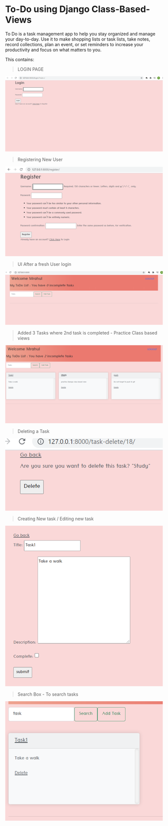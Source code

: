 # To-Do using Django Class-Based-Views

To Do is a task management app to help you stay organized and manage your day-to-day. Use it to make shopping lists or task lists, take notes, record collections, plan an event, or set reminders to increase your productivity and focus on what matters to you.

This contains:

> LOGIN PAGE

![Alt text](/1.PNG?raw=true "LOGIN PAGE")

> Registering New User

![Alt text](/2.PNG?raw=true "Registering New User")

> UI After a fresh User login

![Alt text](/3.PNG?raw=true "UI After a fresh User login")

> Added 3 Tasks where 2nd task is completed - Practice Class based views

![Alt text](/4.PNG?raw=true "Added 3 Tasks where 2nd task is completed - Practice Class based views")

> Deleting a Task

![Alt text](/5.PNG?raw=true "Deleting a Task")

> Creating New task / Editing new task

![Alt text](/6.PNG?raw=true "Creating New task / Editing new task")

> Search Box - To search tasks

![Alt text](/7.PNG?raw=true "Search Box")

